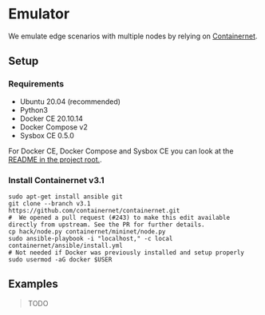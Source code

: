 # Emulator
We emulate edge scenarios with multiple nodes by relying on [Containernet](https://containernet.github.io/).

## Setup

### Requirements
- Ubuntu 20.04 (recommended)
- Python3
- Docker CE 20.10.14
- Docker Compose v2
- Sysbox CE 0.5.0

For Docker CE, Docker Compose and Sysbox CE you can look at the [README in the project root.](../README.md).

### Install Containernet v3.1
```shell
sudo apt-get install ansible git
git clone --branch v3.1 https://github.com/containernet/containernet.git
#  We opened a pull request (#243) to make this edit available directly from upstream. See the PR for further details.
cp hack/node.py containernet/mininet/node.py
sudo ansible-playbook -i "localhost," -c local containernet/ansible/install.yml
# Not needed if Docker was previously installed and setup properly
sudo usermod -aG docker $USER
```

## Examples

> TODO